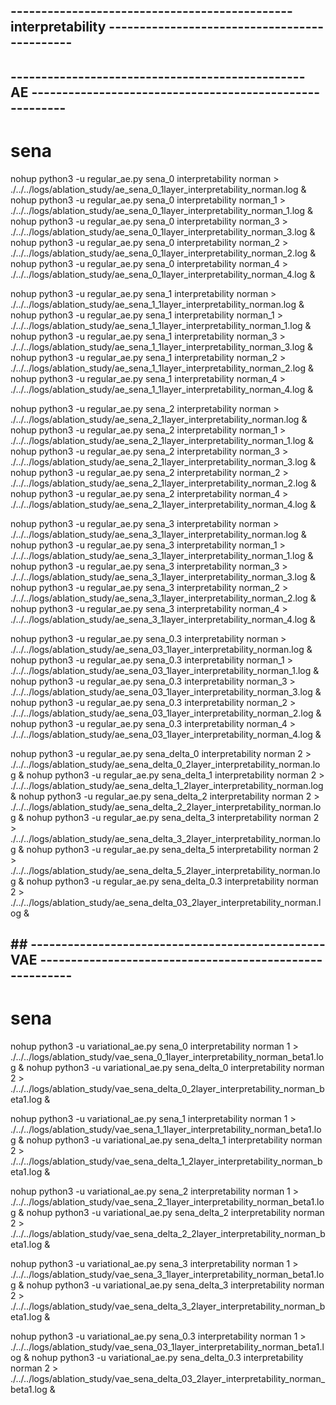 
## ---------------------------------------------- interpretability ---------------------------------------------

## ------------------------------------------------ AE --------------------------------------------------------

# sena
nohup python3 -u regular_ae.py sena_0 interpretability norman > ./../../logs/ablation_study/ae_sena_0_1layer_interpretability_norman.log &
nohup python3 -u regular_ae.py sena_0 interpretability norman_1 > ./../../logs/ablation_study/ae_sena_0_1layer_interpretability_norman_1.log &
nohup python3 -u regular_ae.py sena_0 interpretability norman_3 > ./../../logs/ablation_study/ae_sena_0_1layer_interpretability_norman_3.log &
nohup python3 -u regular_ae.py sena_0 interpretability norman_2 > ./../../logs/ablation_study/ae_sena_0_1layer_interpretability_norman_2.log &
nohup python3 -u regular_ae.py sena_0 interpretability norman_4 > ./../../logs/ablation_study/ae_sena_0_1layer_interpretability_norman_4.log &

nohup python3 -u regular_ae.py sena_1 interpretability norman > ./../../logs/ablation_study/ae_sena_1_1layer_interpretability_norman.log &
nohup python3 -u regular_ae.py sena_1 interpretability norman_1 > ./../../logs/ablation_study/ae_sena_1_1layer_interpretability_norman_1.log &
nohup python3 -u regular_ae.py sena_1 interpretability norman_3 > ./../../logs/ablation_study/ae_sena_1_1layer_interpretability_norman_3.log &
nohup python3 -u regular_ae.py sena_1 interpretability norman_2 > ./../../logs/ablation_study/ae_sena_1_1layer_interpretability_norman_2.log &
nohup python3 -u regular_ae.py sena_1 interpretability norman_4 > ./../../logs/ablation_study/ae_sena_1_1layer_interpretability_norman_4.log &

nohup python3 -u regular_ae.py sena_2 interpretability norman > ./../../logs/ablation_study/ae_sena_2_1layer_interpretability_norman.log &
nohup python3 -u regular_ae.py sena_2 interpretability norman_1 > ./../../logs/ablation_study/ae_sena_2_1layer_interpretability_norman_1.log &
nohup python3 -u regular_ae.py sena_2 interpretability norman_3 > ./../../logs/ablation_study/ae_sena_2_1layer_interpretability_norman_3.log &
nohup python3 -u regular_ae.py sena_2 interpretability norman_2 > ./../../logs/ablation_study/ae_sena_2_1layer_interpretability_norman_2.log &
nohup python3 -u regular_ae.py sena_2 interpretability norman_4 > ./../../logs/ablation_study/ae_sena_2_1layer_interpretability_norman_4.log &

nohup python3 -u regular_ae.py sena_3 interpretability norman > ./../../logs/ablation_study/ae_sena_3_1layer_interpretability_norman.log &
nohup python3 -u regular_ae.py sena_3 interpretability norman_1 > ./../../logs/ablation_study/ae_sena_3_1layer_interpretability_norman_1.log &
nohup python3 -u regular_ae.py sena_3 interpretability norman_3 > ./../../logs/ablation_study/ae_sena_3_1layer_interpretability_norman_3.log &
nohup python3 -u regular_ae.py sena_3 interpretability norman_2 > ./../../logs/ablation_study/ae_sena_3_1layer_interpretability_norman_2.log &
nohup python3 -u regular_ae.py sena_3 interpretability norman_4 > ./../../logs/ablation_study/ae_sena_3_1layer_interpretability_norman_4.log &

nohup python3 -u regular_ae.py sena_0.3 interpretability norman > ./../../logs/ablation_study/ae_sena_03_1layer_interpretability_norman.log &
nohup python3 -u regular_ae.py sena_0.3 interpretability norman_1 > ./../../logs/ablation_study/ae_sena_03_1layer_interpretability_norman_1.log &
nohup python3 -u regular_ae.py sena_0.3 interpretability norman_3 > ./../../logs/ablation_study/ae_sena_03_1layer_interpretability_norman_3.log &
nohup python3 -u regular_ae.py sena_0.3 interpretability norman_2 > ./../../logs/ablation_study/ae_sena_03_1layer_interpretability_norman_2.log &
nohup python3 -u regular_ae.py sena_0.3 interpretability norman_4 > ./../../logs/ablation_study/ae_sena_03_1layer_interpretability_norman_4.log &

nohup python3 -u regular_ae.py sena_delta_0 interpretability norman 2 > ./../../logs/ablation_study/ae_sena_delta_0_2layer_interpretability_norman.log &
nohup python3 -u regular_ae.py sena_delta_1 interpretability norman 2 > ./../../logs/ablation_study/ae_sena_delta_1_2layer_interpretability_norman.log &
nohup python3 -u regular_ae.py sena_delta_2 interpretability norman 2 > ./../../logs/ablation_study/ae_sena_delta_2_2layer_interpretability_norman.log &
nohup python3 -u regular_ae.py sena_delta_3 interpretability norman 2 > ./../../logs/ablation_study/ae_sena_delta_3_2layer_interpretability_norman.log &
nohup python3 -u regular_ae.py sena_delta_5 interpretability norman 2 > ./../../logs/ablation_study/ae_sena_delta_5_2layer_interpretability_norman.log &
nohup python3 -u regular_ae.py sena_delta_0.3 interpretability norman 2 > ./../../logs/ablation_study/ae_sena_delta_03_2layer_interpretability_norman.log &


## ## ------------------------------------------------ VAE --------------------------------------------------------


# sena
nohup python3 -u variational_ae.py sena_0 interpretability norman 1 > ./../../logs/ablation_study/vae_sena_0_1layer_interpretability_norman_beta1.log &
nohup python3 -u variational_ae.py sena_delta_0 interpretability norman 2 > ./../../logs/ablation_study/vae_sena_delta_0_2layer_interpretability_norman_beta1.log &

nohup python3 -u variational_ae.py sena_1 interpretability norman 1 > ./../../logs/ablation_study/vae_sena_1_1layer_interpretability_norman_beta1.log &
nohup python3 -u variational_ae.py sena_delta_1 interpretability norman 2 > ./../../logs/ablation_study/vae_sena_delta_1_2layer_interpretability_norman_beta1.log &

nohup python3 -u variational_ae.py sena_2 interpretability norman 1 > ./../../logs/ablation_study/vae_sena_2_1layer_interpretability_norman_beta1.log &
nohup python3 -u variational_ae.py sena_delta_2 interpretability norman 2 > ./../../logs/ablation_study/vae_sena_delta_2_2layer_interpretability_norman_beta1.log &

nohup python3 -u variational_ae.py sena_3 interpretability norman 1 > ./../../logs/ablation_study/vae_sena_3_1layer_interpretability_norman_beta1.log &
nohup python3 -u variational_ae.py sena_delta_3 interpretability norman 2 > ./../../logs/ablation_study/vae_sena_delta_3_2layer_interpretability_norman_beta1.log &

nohup python3 -u variational_ae.py sena_0.3 interpretability norman 1 > ./../../logs/ablation_study/vae_sena_03_1layer_interpretability_norman_beta1.log &
nohup python3 -u variational_ae.py sena_delta_0.3 interpretability norman 2 > ./../../logs/ablation_study/vae_sena_delta_03_2layer_interpretability_norman_beta1.log &